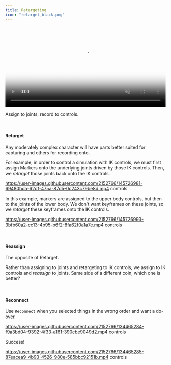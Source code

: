 ```yaml
---
title: Retargeting
icon: "retarget_black.png"
---
```


<video autoplay class="poster" muted="muted" loop="loop" width=100% poster="https://user-images.githubusercontent.com/2152766/130401392-0d4549ab-3545-46ec-98d2-6b084b2a8465.jpg">
    <source src="https://user-images.githubusercontent.com/2152766/145724350-8e63a86b-5219-4cc9-b8d7-ecbd1ba474d2.mp4" type="video/mp4">
</video>

Assign to joints, record to controls.

<br>

#### Retarget

Any moderately complex character will have parts better suited for capturing and others for recording onto.

For example, in order to control a simulation with IK controls, we must first assign Markers onto the underlying joints driven by those IK controls. Then, we *retarget* those joints back onto the IK controls.

https://user-images.githubusercontent.com/2152766/145726981-69480bda-62df-475a-87d5-0c243c79be8d.mp4 controls

In this example, markers are assigned to the upper body controls, but then to the joints of the lower body. We don't want keyframes on these joints, so we *retarget* these keyframes onto the IK controls.

https://user-images.githubusercontent.com/2152766/145726993-3bfb60a2-cc13-4b95-b6f2-8fa62f0a1a7e.mp4 controls

<br>

#### Reassign

The opposite of Retarget.

Rather than assigning to joints and retargeting to IK controls, we assign to IK controls and *reassign* to joints. Same side of a different coin, which one is better?

<br>

#### Reconnect

Use `Reconnect` when you selected things in the wrong order and want a do-over.

https://user-images.githubusercontent.com/2152766/134465284-f9a3bd04-9392-4f33-a161-390cbe9049d2.mp4 controls

Success!

https://user-images.githubusercontent.com/2152766/134465285-87eacea9-4b93-4526-980e-585bbc92151b.mp4 controls
